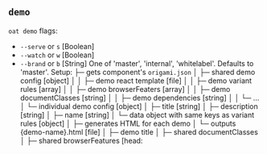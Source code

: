 ## `demo`

`oat demo`
flags: 
- `--serve` or `s` [Boolean]
- `--watch` or `w` [Boolean]
- `--brand` or `b` [String] One of 'master', 'internal', 'whitelabel'. Defaults to 'master'.
Setup:
  ├─ gets component's `origami.json`
  │    ├─ shared demo config [object]
  │    │   ├─ demo react template [file]
  │    │   ├─ demo variant rules [array]
  │    │   ├─ demo browserFeaters [array]
  │    │   ├─ demo documentClasses [string]
  │    │   ├─ demo dependencies [string]
  │    │   └─ ...
  │    └─ individual demo config [object] 
  │        ├─ title [string]
  │        ├─ description [string]
  │        ├─ name [string]
  │        └─ data object with same keys as variant rules [object]
  │
  ├─ generates HTML for each demo
  │    └─ outputs {demo-name}.html [file]
  │        ├─ demo title
  │        ├─ shared documentClasses
  │        ├─ shared browserFeatures [head:<script>]
  │        ├─ shared dependencies [head:<script>]
  │        ├─ shared styles [head:<link>]
  │        ├─ entry element with id [body:<main>]
  │        └─ demo-name.js(x) [body:<script>] (output below)
  │
  ├─ generates SCSS for each demo styles [file]
  │    └─ outputs {demo-name}.scss [file]
  │        ├─ brand
  │        ├─ main.scss [component styles]
  │        └─ demo.scss [demo styles]
  │
  └─ generates sandbox for each demo (bundled with Parcel) 

Server
	¯\_(ツ)_/¯